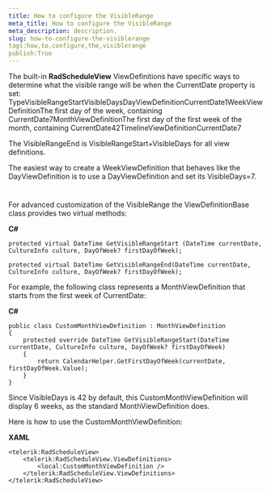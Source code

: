 ```yaml
---
title: How to configure the VisibleRange
meta_title: How to configure the VisibleRange
meta_description: description.
slug: how-to-configure-the-visiblerange
tags:how,to,configure,the,visiblerange
publish:True
---
```



The built-in __RadScheduleView__ ViewDefinitions have specific ways to determine what the visible range will be when the CurrentDate property is set:
			TypeVisibleRangeStartVisibleDaysDayViewDefinitionCurrentDate1WeekViewDefinitionThe first day of the week, containing CurrentDate7MonthViewDefinitionThe first day of the first week of the month, containing CurrentDate42TimelineViewDefinitionCurrentDate7

>

The VisibleRangeEnd is VisibleRangeStart+VisibleDays for all view definitions.

>

The easiest way to create a WeekViewDefinition that behaves like the DayViewDefinition is to use a DayViewDefinition and set its VisibleDays=7.

# 

For advanced customization of the VisibleRange the ViewDefinitionBase class provides two virtual methods:
				


 __C#__
    


	protected virtual DateTime GetVisibleRangeStart (DateTime currentDate, CultureInfo culture, DayOfWeek? firstDayOfWeek);
	
	protected virtual DateTime GetVisibleRangeEnd(DateTime currentDate, CultureInfo culture, DayOfWeek? firstDayOfWeek);
	





For example, the following class represents a MonthViewDefinition that starts from the first week of CurrentDate:
   				


 __C#__
    


	public class CustomMonthViewDefinition : MonthViewDefinition
	{
		protected override DateTime GetVisibleRangeStart(DateTime currentDate, CultureInfo culture, DayOfWeek? firstDayOfWeek)
		{
			return CalendarHelper.GetFirstDayOfWeek(currentDate, firstDayOfWeek.Value);
		}
	}





Since VisibleDays is 42 by default, this CustomMonthViewDefinition will display 6 weeks, as the standard MonthViewDefinition does.

Here is how to use the CustomMonthViewDefinition:


 __XAML__
    


	<telerik:RadScheduleView>
		<telerik:RadScheduleView.ViewDefinitions>
			<local:CustomMonthViewDefinition />
		</telerik:RadScheduleView.ViewDefinitions>
	</telerik:RadScheduleView>


